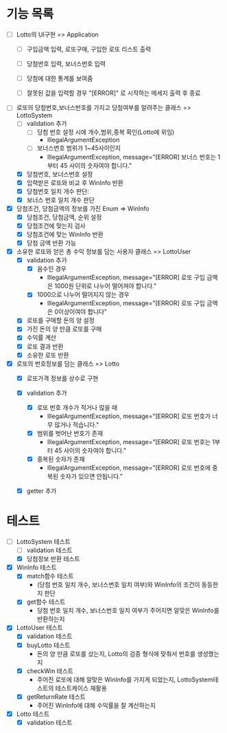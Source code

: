 # 기능 목록
- [ ] Lotto의 UI구현 => Application
    - [ ] 구입금액 입력, 로또구매, 구입한 로또 리스트 출력
    - [ ] 당첨번호 입력, 보너스번호 입력
    - [ ] 당첨에 대한 통계를 보여줌
    - [ ] 잘못된 값을 입력할 경우 "[ERROR]" 로 시작하는 메세지 출력 후 종료


- [ ] 로또의 당첨번호,보너스번호를 가지고 당첨여부를 알려주는 클래스 => LottoSystem
    - [ ] validation 추가
      - [ ] 당첨 번호 설정 시에 개수,범위,중복 확인(Lotto에 위임)
        - IllegalArgumentException
      - [ ] 보너스번호 범위가 1~45사이인지
        - IllegalArgumentException, message="[ERROR] 보너스 번호는 1부터 45 사이의 숫자여야 합니다."
    - [x] 당첨번호, 보너스번호 설정
    - [x] 입력받은 로또와 비교 후 WinInfo 반환
    - [x] 당첨번호 일치 개수 판단:
    - [x] 보너스 번호 일치 개수 판단

- [x] 당첨조건, 당첨금액의 정보를 가진 Enum => WinInfo 
  - [x] 당첨조건, 당첨금액, 순위 설정
  - [x] 당첨조건에 맞는지 검사
  - [x] 당첨조건에 맞는 WinInfo 반환
  - [x] 당첨 금액 반환 가능

- [x] 소유한 로또와 얻은 총 수익 정보를 담는 사용자 클래스 => LottoUser
    - [x] validation 추가
        - [x] 음수인 경우
            - IllegalArgumentException, message="[ERROR] 로또 구입 금액은 1000원 단위로 나누어 떨어져야 합니다."
        - [x] 1000으로 나누어 떨어지지 않는 경우
            - IllegalArgumentException, message="[ERROR] 로또 구입 금액은 0이상이여야 합니다"
    - [x] 로또를 구매할 돈의 양 설정
    - [x] 가진 돈의 양 만큼 로또를 구매
    - [x] 수익률 계산
    - [x] 로또 결과 반환
    - [x] 소유한 로또 반환

- [x] 로또의 번호정보를 담는 클래스 => Lotto
    - [x] 로또가격 정보를 상수로 구현
    - [x] validation 추가
      - [x] 로또 번호 개수가 적거나 많을 때
        - IllegalArgumentException, message="[ERROR] 로또 번호가 너무 많거나 적습니다."
      - [x] 범위를 벗어난 번호가 존재
        - IllegalArgumentException, message="[ERROR] 로또 번호는 1부터 45 사이의 숫자여야 합니다."
      - [x] 중복된 숫자가 존재
        - IllegalArgumentException, message="[ERROR] 로또 번호에 중복된 숫자가 있으면 안됩니다."
    - [x] getter 추가
    

# 테스트
- [ ] LottoSystem 테스트
  - [ ] validation 테스트
  - [x] 당첨정보 반환 테스트

- [x] WinInfo 테스트
  - [x] match함수 테스트
    - (당첨 번호 일치 개수, 보너스번호 일치 여부)와 WinInfo의 조건이 동등한지 판단
  - [x] get함수 테스트
    - 당첨 번호 일치 개수, 보너스번호 일치 여부가 주어지면 알맞은 WinInfo를 반환하는지

- [x] LottoUser 테스트
  - [x] validation 테스트
  - [x] buyLotto 테스트
    - 돈의 양 만큼 로또를 샀는지, Lotto의 검증 형식에 맞춰서 번호를 생성했는지
  - [x] checkWin 테스트
    - 주어진 로또에 대해 알맞은 WinInfo를 가지게 되었는지, LottoSystem테스트의 테스트케이스 재활용
  - [x] getReturnRate 테스트
    - 주어진 WinInfo에 대해 수익률을 잘 계산하는지

- [x] Lotto 테스트
  - [x] validation 테스트   